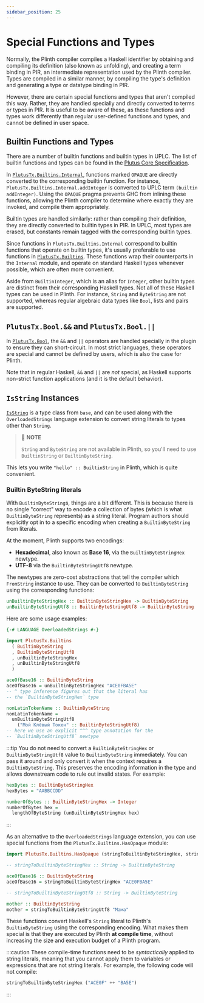 ```yaml
---
sidebar_position: 25
---
```


# Special Functions and Types

Normally, the Plinth compiler compiles a Haskell identifier by obtaining and compiling its definition (also known as unfolding), and creating a term binding in PIR, an intermediate representation used by the Plinth compiler.
Types are compiled in a similar manner, by compiling the type's definition and generating a type or datatype binding in PIR.

However, there are certain special functions and types that aren't compiled this way.
Rather, they are handled specially and directly converted to terms or types in PIR.
It is useful to be aware of these, as these functions and types work differently than regular user-defined functions and types, and cannot be defined in user space.

## Builtin Functions and Types

There are a number of builtin functions and builtin types in UPLC.
The list of builtin functions and types can be found in the [Plutus Core Specification](https://plutus.cardano.intersectmbo.org/resources/plutus-core-spec.pdf).

In [`PlutusTx.Builtins.Internal`](https://plutus.cardano.intersectmbo.org/haddock/latest/plutus-tx/PlutusTx-Builtins-Internal.html), functions marked `OPAQUE` are directly converted to the corresponding builtin function.
For instance, `PlutusTx.Builtins.Internal.addInteger` is converted to UPLC term `(builtin addInteger)`.
Using the `OPAQUE` pragma prevents GHC from inlining these functions, allowing the Plinth compiler to determine where exactly they are invoked, and compile them appropriately.

Builtin types are handled similarly: rather than compiling their definition, they are directly converted to builtin types in PIR.
In UPLC, most types are erased, but constants remain tagged with the corresponding builtin types.

Since functions in `PlutusTx.Builtins.Internal` correspond to builtin functions that operate on builtin types, it's usually preferable to use functions in [`PlutusTx.Builtins`](https://plutus.cardano.intersectmbo.org/haddock/latest/plutus-tx/PlutusTx-Builtins.html).
These functions wrap their counterparts in the `Internal` module, and operate on standard Haskell types whenever possible, which are often more convenient.

Aside from `BuiltinInteger`, which is an alias for `Integer`, other builtin types are distinct from their corresponding Haskell types.
Not all of these Haskell types can be used in Plinth.
For instance, `String` and `ByteString` are not supported, whereas regular algebraic data types like `Bool`, lists and pairs are supported.

## `PlutusTx.Bool.&&` and `PlutusTx.Bool.||`

In [`PlutusTx.Bool`](https://plutus.cardano.intersectmbo.org/haddock/latest/plutus-tx/PlutusTx-Bool.html), the `&&` and `||` operators are handled specially in the plugin to ensure they can short-circuit.
In most strict languages, these operators are special and cannot be defined by users, which is also the case for Plinth.

Note that in regular Haskell, `&&` and `||` are _not_ special, as Haskell supports non-strict function applications (and it is the default behavior).

## `IsString` Instances

[`IsString`](https://hackage.haskell.org/package/base/docs/Data-String.html#t:IsString) is a type class from `base`, and can be used along with the `OverloadedStrings` language extension to convert string literals to types other than `String`.

> :pushpin: **NOTE**
>
> `String` and `ByteString` are not available in Plinth, so you'll need to use `BuiltinString` or `BuiltinByteString`.

This lets you write `"hello" :: BuiltinString` in Plinth, which is quite convenient.

### Builtin ByteString literals

With `BuiltinByteString`s, things are a bit different.
This is because there is no single "correct" way to encode a collection of bytes (which is what `BuiltinByteString` represents) as a string literal.
Program authors should explicitly opt in to a specific encoding when creating a `BuiltinByteString` from literals.

At the moment, Plinth supports two encodings:
- **Hexadecimal**, also known as **Base 16**, via the `BuiltinByteStringHex` newtype.
- **UTF-8** via the `BuiltinByteStringUtf8` newtype.

The newtypes are zero-cost abstractions that tell the compiler which `FromString` instance to use.
They can be converted to `BuiltinByteString` using the corresponding functions:

```haskell
unBuiltinByteStringHex :: BuiltinByteStringHex -> BuiltinByteString
unBuiltinByteStringUtf8 :: BuiltinByteStringUtf8 -> BuiltinByteString
```

Here are some usage examples:
```haskell
{-# LANGUAGE OverloadedStrings #-}

import PlutusTx.Builtins 
  ( BuiltinByteString
  , BuiltinByteStringUtf8
  , unBuiltinByteStringHex
  , unBuiltinByteStringUtf8
  )

aceOfBase16 :: BuiltinByteString
aceOfBase16 = unBuiltinByteStringHex "ACE0FBA5E"
-- ^ type inference figures out that the literal has 
-- the `BuiltinByteStringHex` type

nonLatinTokenName :: BuiltinByteString
nonLatinTokenName = 
  unBuiltinByteStringUtf8 
    ("Мой Клёвый Токен" :: BuiltinByteStringUtf8)
-- here we use an explicit ^^^ type annotation for the
-- `BuiltinByteStringUtf8` newtype 
```

:::tip
You do not need to convert a `BuiltinByteStringHex` or `BuiltinByteStringUtf8` value to `BuiltinByteString` immediately.
You can pass it around and only convert it when the context requires a `BuiltinByteString`.
This preserves the encoding information in the type and allows downstream code to rule out invalid states.
For example:
```haskell
hexBytes :: BuiltinByteStringHex
hexBytes = "AABBCCDD" 

numberOfBytes :: BuiltinByteStringHex -> Integer
numberOfBytes hex = 
  lengthOfByteString (unBuiltinByteStringHex hex)
```
:::

As an alternative to the `OverloadedStrings` language extension, you can use special functions from the `PlutusTx.Builtins.HasOpaque` module:

```haskell 
import PlutusTx.Builtins.HasOpaque (stringToBuiltinByteStringHex, stringToBuiltinByteStringUtf8)

-- stringToBuiltinByteStringHex :: String -> BuiltinByteString

aceOfBase16 :: BuiltinByteString
aceOfBase16 = stringToBuiltinByteStringHex "ACE0FBA5E" 

-- stringToBuiltinByteStringUtf8 :: String -> BuiltinByteString

mother :: BuiltinByteString
mother = stringToBuiltinByteStringUtf8 "Мама"
```

These functions convert Haskell's `String` literal to Plinth's `BuiltinByteString` using the corresponding encoding.
What makes them special is that they are executed by Plinth **at compile time**, without increasing the size and execution budget of a Plinth program.

:::caution
These compile-time functions need to be *syntactically* applied to string literals, meaning that you cannot apply them to variables or expressions that are not string literals.
For example, the following code will not compile:

```haskell
stringToBuiltinByteStringHex ("ACE0F" ++ "BA5E")
```
:::
